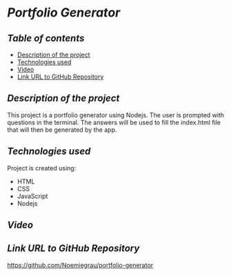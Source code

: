 # **_Portfolio Generator_**

## **_Table of contents_**
* [Description of the project](#description-of-the-project)
* [Technologies used](#technologies-used)
* [Video](#video)
* [Link URL to GitHub Repository](#link-URL-to-GitHub-repository)

## **_Description of the project_**
This project is a portfolio generator using Nodejs. The user is prompted with questions in the terminal. The answers will be used to fill the index.html file that will then be generated by the app.

## **_Technologies used_**
Project is created using:
* HTML
* CSS
* JavaScript
* Nodejs

## **_Video_**


## **_Link URL to GitHub Repository_**
https://github.com/Noemiegrau/portfolio-generator
